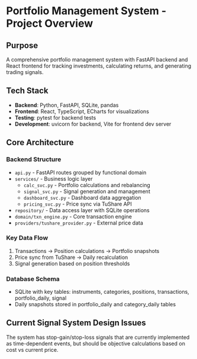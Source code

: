 # Portfolio Management System - Project Overview

## Purpose
A comprehensive portfolio management system with FastAPI backend and React frontend for tracking investments, calculating returns, and generating trading signals.

## Tech Stack
- **Backend**: Python, FastAPI, SQLite, pandas
- **Frontend**: React, TypeScript, ECharts for visualizations
- **Testing**: pytest for backend tests
- **Development**: uvicorn for backend, Vite for frontend dev server

## Core Architecture

### Backend Structure
- `api.py` - FastAPI routes grouped by functional domain
- `services/` - Business logic layer
  - `calc_svc.py` - Portfolio calculations and rebalancing
  - `signal_svc.py` - Signal generation and management  
  - `dashboard_svc.py` - Dashboard data aggregation
  - `pricing_svc.py` - Price sync via TuShare API
- `repository/` - Data access layer with SQLite operations
- `domain/txn_engine.py` - Core transaction engine
- `providers/tushare_provider.py` - External price data

### Key Data Flow
1. Transactions → Position calculations → Portfolio snapshots
2. Price sync from TuShare → Daily recalculation 
3. Signal generation based on position thresholds

### Database Schema
- SQLite with key tables: instruments, categories, positions, transactions, portfolio_daily, signal
- Daily snapshots stored in portfolio_daily and category_daily tables

## Current Signal System Design Issues
The system has stop-gain/stop-loss signals that are currently implemented as time-dependent events, but should be objective calculations based on cost vs current price.